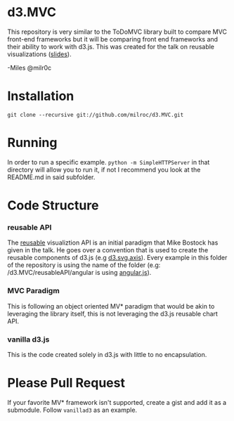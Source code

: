 d3.MVC
==============

This repository is very similar to the ToDoMVC library built to compare MVC front-end frameworks but it will be comparing front end frameworks and their ability to work with d3.js. This was created for the talk on reusable visualizations ([slides](http://bl.ocks.org/milroc/raw/5553051/#0)).

-Miles
@milr0c

# Installation

`git clone --recursive git://github.com/milroc/d3.MVC.git`

# Running

In order to run a specific example. `python -m SimpleHTTPServer` in that directory will allow you to run it, if not I recommend you look at the README.md in said subfolder.

# Code Structure

### reusable API

The [reusable](http://bost.ocks.org/mike/chart/) visualiztion API is an initial paradigm that Mike Bostock has given in the talk. He goes over a convention that is used to create the reusable components of d3.js (e.g [d3.svg.axis](https://github.com/mbostock/d3/wiki/SVG-Axes)). Every example in this folder of the repository is using the name of the folder (e.g: /d3.MVC/reusableAPI/angular is using [angular.js](http://angularjs.org/)). 

### MVC Paradigm

This is following an object oriented MV* paradigm that would be akin to leveraging the library itself, this is not leveraging the d3.js reusable chart API.

### vanilla d3.js

This is the code created solely in d3.js with little to no encapsulation.

# Please Pull Request

If your favorite MV* framework isn't supported, create a gist and add it as a submodule. Follow `vanillad3` as an example.
